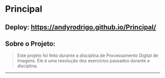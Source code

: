 # Principal

## Deploy: https://andyrodrigo.github.io/Principal/

## Sobre o Projeto:

> Este projeto foi feito durante a disciplina de Processamento Digital de Imagens.
> Ele é uma resolução dos exercícios passados durante a disciplina.

<hr>
